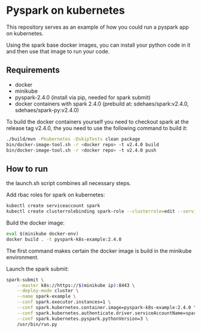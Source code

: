 # Pyspark on kubernetes

This repository serves as an example of how you could run a pyspark app on kubernetes.

Using the spark base docker images, you can install your python code in it and then use that image to run your code.


## Requirements

- docker
- minikube
- pyspark-2.4.0 (install via pip, needed for spark submit)
- docker containers with spark 2.4.0 (prebuild at: sdehaes/spark:v2.4.0, sdehaes/spark-py:v2.4.0)

To build the docker containers yourself you need to checkout spark at the release tag v2.4.0, the you need to use the following command to build it:

```bash
./build/mvn -Pkubernetes -DskipTests clean package
bin/docker-image-tool.sh -r <docker repo> -t v2.4.0 build
bin/docker-image-tool.sh -r <docker repo> -t v2.4.0 push
```

## How to run

the launch.sh script combines all necessary steps.

Add rbac roles for spark on kubernetes:

```bash
kubectl create serviceaccount spark
kubectl create clusterrolebinding spark-role --clusterrole=edit --serviceaccount=default:spark --namespace=default
```

Build the docker image:

```bash
eval $(minikube docker-env)
docker build . -t pyspark-k8s-example:2.4.0
```
The first command makes certain the docker image is build in the minikube environment.

Launch the spark submit:

```bash
spark-submit \
    --master k8s://https://$(minikube ip):8443 \
    --deploy-mode cluster \
    --name spark-example \
    --conf spark.executor.instances=1 \
    --conf spark.kubernetes.container.image=pyspark-k8s-example:2.4.0 \
    --conf spark.kubernetes.authenticate.driver.serviceAccountName=spark \
    --conf spark.kubernetes.pyspark.pythonVersion=3 \
    /usr/bin/run.py
```

